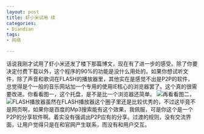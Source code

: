 ```yaml
---
layout: post
title: 虾小米试用 续
categories:
- Diandian
tags:
- 网络

---
```

话说我刚才试用了虾小米还发了楼下那篇博文，现在有了进一步的感受。除了你要决定付费下载以外，这个程序的90%的功能是没什么用处的。如果你想试听文件，除了声音和歌词在FLASH的播放器里，其他实在是感觉不出是P2P的软件，总觉得是个一般的音乐网站加一个专用的使用IE核心的浏览器罢了。这个真的很需要改进。你看看图一，这个托盘，是不是比一个浏览器还简单。
<img src="http://m1.img.srcdd.com/farm5/d/2012/0627/10/573B18954417D8F42EC4A6D9FB336AC3_B500_900_161_74.PNG" />再看看图二，
<img src="http://m3.img.srcdd.com/farm4/d/2012/0627/10/D893228437E76A168BA606BA1FBA50BE_B500_900_500_389.PNG" />FLASH播放器虽然在FLASH播放器这个圈子里还是比较优秀的，不过这毕竟不是网页啊，如果你是百度的Mp3搜索能有这个效果，我佩服，可是你这个是一个P2P的分享软件啊。着实没有强调出P2P应有的分享。过渡的规则，没有交流界面，让用户觉得只是在和官网产生联系，而没有和用户交互。
<br />